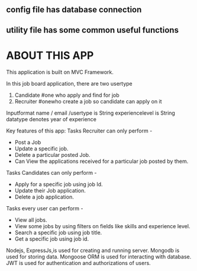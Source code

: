## config file has database connection 
## utility file has some common useful functions



# ABOUT THIS APP
This application is built on MVC Framework.

In this job board application, there are two usertype 
1) Candidate  #one who apply and find for job
2) Recruiter   #onewho create a job so candidate can apply on it

Inputformat
name / email /usertype is String
experiencelevel is String datatype denotes year of experience


Key features of this app:
Tasks Recruiter can only perform - 
* Post a Job
* Update a specific job.
* Delete a particular posted Job.
* Can View the applications received for a particular job posted by them.

Tasks Candidates can only perform - 
* Apply for a specific job using job Id.
* Update their Job application.
* Delete a job application.

Tasks every user can perform - 
* View all jobs.
* View some jobs by using filters on fields like skills and experience level.
* Search a specific job using job title.
* Get a specific job using job id.



Nodejs, ExpressJs,is used for creating and running server. 
Mongodb is used for storing data.
Mongoose ORM is used for interacting with database.
JWT is used for authentication and authorizations of users.
